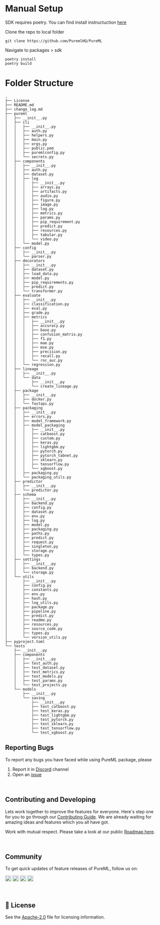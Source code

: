 # Manual Setup
SDK requires poetry. You can find install instructuction [here](https://python-poetry.org/)

Clone the repo to local folder
```
git clone https://github.com/PuremlHQ/PureML
```
Navigate to packages > sdk
```
poetry install
poetry build
```

# Folder Structure

```
.
├── License
├── README.md
├── change_log.md
├── pureml
│   ├── __init__.py
│   ├── cli
│   │   ├── __init__.py
│   │   ├── auth.py
│   │   ├── helpers.py
│   │   ├── main.py
│   │   ├── orgs.py
│   │   ├── public.pem
│   │   ├── puremlconfig.py
│   │   └── secrets.py
│   ├── components
│   │   ├── __init__.py
│   │   ├── auth.py
│   │   ├── dataset.py
│   │   ├── log
│   │   │   ├── __init__.py
│   │   │   ├── arrays.py
│   │   │   ├── artifacts.py
│   │   │   ├── audio.py
│   │   │   ├── figure.py
│   │   │   ├── image.py
│   │   │   ├── log.py
│   │   │   ├── metrics.py
│   │   │   ├── params.py
│   │   │   ├── pip_requirement.py
│   │   │   ├── predict.py
│   │   │   ├── resources.py
│   │   │   ├── tabular.py
│   │   │   └── video.py
│   │   └── model.py
│   ├── config
│   │   ├── __init__.py
│   │   └── parser.py
│   ├── decorators
│   │   ├── __init__.py
│   │   ├── dataset.py
│   │   ├── load_data.py
│   │   ├── model.py
│   │   ├── pip_requirements.py
│   │   ├── predict.py
│   │   └── transformer.py
│   ├── evaluate
│   │   ├── __init__.py
│   │   ├── classification.py
│   │   ├── eval.py
│   │   ├── grade.py
│   │   ├── metrics
│   │   │   ├── __init__.py
│   │   │   ├── accuracy.py
│   │   │   ├── base.py
│   │   │   ├── confusion_matrix.py
│   │   │   ├── f1.py
│   │   │   ├── mae.py
│   │   │   ├── mse.py
│   │   │   ├── precision.py
│   │   │   ├── recall.py
│   │   │   └── roc_auc.py
│   │   └── regression.py
│   ├── lineage
│   │   ├── __init__.py
│   │   └── data
│   │       ├── __init__.py
│   │       └── create_lineage.py
│   ├── package
│   │   ├── __init__.py
│   │   ├── docker.py
│   │   └── fastapi.py
│   ├── packaging
│   │   ├── __init__.py
│   │   ├── errors.py
│   │   ├── model_framework.py
│   │   ├── model_packaging
│   │   │   ├── __init__.py
│   │   │   ├── catboost.py
│   │   │   ├── custom.py
│   │   │   ├── keras.py
│   │   │   ├── lightgbm.py
│   │   │   ├── pytorch.py
│   │   │   ├── pytorch_tabnet.py
│   │   │   ├── sklearn.py
│   │   │   ├── tensorflow.py
│   │   │   └── xgboost.py
│   │   ├── packaging.py
│   │   └── packaging_utils.py
│   ├── predictor
│   │   ├── __init__.py
│   │   └── predictor.py
│   ├── schema
│   │   ├── __init__.py
│   │   ├── backend.py
│   │   ├── config.py
│   │   ├── dataset.py
│   │   ├── env.py
│   │   ├── log.py
│   │   ├── model.py
│   │   ├── packaging.py
│   │   ├── paths.py
│   │   ├── predict.py
│   │   ├── request.py
│   │   ├── singleton.py
│   │   ├── storage.py
│   │   └── types.py
│   ├── settings
│   │   ├── __init__.py
│   │   ├── backend.py
│   │   └── storage.py
│   └── utils
│       ├── __init__.py
│       ├── config.py
│       ├── constants.py
│       ├── env.py
│       ├── hash.py
│       ├── log_utils.py
│       ├── package.py
│       ├── pipeline.py
│       ├── predict.py
│       ├── readme.py
│       ├── resources.py
│       ├── source_code.py
│       ├── types.py
│       └── version_utils.py
├── pyproject.toml
└── tests
    ├── __init__.py
    ├── components
    │   ├── __init__.py
    │   ├── test_auth.py
    │   ├── test_dataset.py
    │   ├── test_metrics.py
    │   ├── test_models.py
    │   ├── test_params.py
    │   └── test_projects.py
    └── models
        ├── __init__.py
        └── saving
            ├── __init__.py
            ├── test_catboost.py
            ├── test_keras.py
            ├── test_lightgbm.py
            ├── test_pytorch.py
            ├── test_sklearn.py
            ├── test_tensorflow.py
            └── test_xgboost.py
```

## Reporting Bugs

To report any bugs you have faced while using PureML package, please

1. Report it in [Discord](https://discord.gg/xNUHt9yguJ) channel
2. Open an [issue](https://github.com/PureMLHQ/PureML/issues)

<br />

## Contributing and Developing

Lets work together to improve the features for everyone. Here's step one for you to go through our [Contributing Guide](./CONTRIBUTING.md). We are already waiting for amazing ideas and features which you all have got.

Work with mutual respect. Please take a look at our public [Roadmap here](https://pureml.notion.site/7de13568835a4cf18913307503a2cdd4?v=82199f96833a48e5907023c8a8d565c6).

<br />

## Community

To get quick updates of feature releases of PureML, follow us on:

[<img alt="Twitter" height="20" src="https://img.shields.io/badge/Twitter-1DA1F2?style=for-the-badge&logo=twitter&logoColor=white" />](https://twitter.com/getPureML) [<img alt="LinkedIn" height="20" src="https://img.shields.io/badge/LinkedIn-0077B5?style=for-the-badge&logo=linkedin&logoColor=white" />](https://www.linkedin.com/company/PuremlHQ/) [<img alt="GitHub" height="20" src="https://img.shields.io/badge/GitHub-100000?style=for-the-badge&logo=github&logoColor=white" />](https://github.com/PureMLHQ/PureML) [<img alt="GitHub" height="20" src="https://img.shields.io/badge/Discord-5865F2?style=for-the-badge&logo=discord&logoColor=white" />](https://discord.gg/DBvedzGu)

<br/>

## 📄 License

See the [Apache-2.0](./License) file for licensing information.
